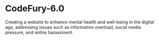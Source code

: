 # CodeFury-6.0
Creating a website to enhance mental health and well-being in the digital age, addressing issues such as information overload, social media pressure, and online harassment.
